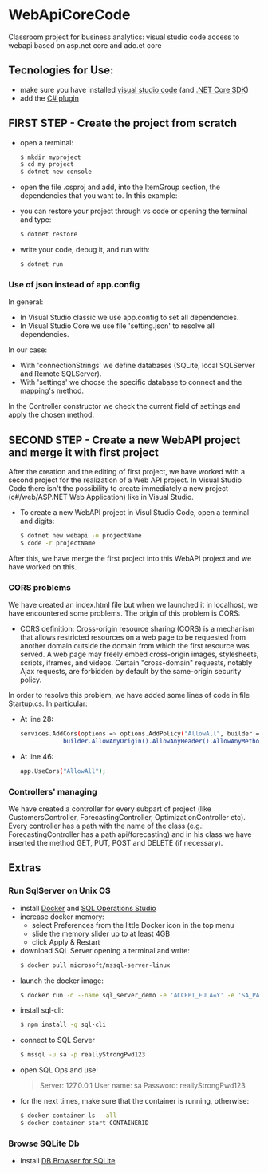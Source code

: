 # WebApiCoreCode
Classroom project for business analytics: visual studio code access to webapi based on asp.net core and ado.et core

## Tecnologies for Use:
* make sure you have installed [visual studio code](https://code.visualstudio.com/) (and [.NET Core SDK](https://www.microsoft.com/net/download))
* add the [C# plugin](https://marketplace.visualstudio.com/items?itemName=ms-vscode.csharp)

## FIRST STEP - Create the project from scratch
* open a terminal:
    ```sh
    $ mkdir myproject
    $ cd my project
    $ dotnet new console
    ```
* open the file .csproj and add, into the ItemGroup section, the dependencies that you want to.
In this example:
    ><PackageReference Include="Newtonsoft.Json" Version="11.0.2" />
	><PackageReference Include="Microsoft.EntityFrameworkCore.Sqlite" Version="1.1.2" />
	><PackageReference Include="System.Data.SQLite" Version="1.0.105" />
	><PackageReference Include="System.Data.SQLite.Mac" Version="1.0.104.2" />
* you can restore your project through vs code or opening the terminal and type:
    ```sh
    $ dotnet restore
    ```
* write your code, debug it, and run with:
    ```sh
    $ dotnet run
    ```

### Use of json instead of app.config

In general:
* In Visual Studio classic we use app.config to set all dependencies.
* In Visual Studio Core we use file 'setting.json' to resolve all dependencies. 

In our case:
* With 'connectionStrings' we define databases (SQLite, local SQLServer and Remote SQLServer). 
* With 'settings' we choose the specific database to connect and the mapping's method.

In the Controller constructor we check the current field of settings and apply the chosen method.


## SECOND STEP - Create a new WebAPI project and merge it with first project
After the creation and the editing of first project, we have worked with a second project for the realization of a Web API project. In Visual Studio Code there isn't the possibility to create immediately a new project (c#/web/ASP.NET Web Application) like in Visual Studio.  
* To create a new WebAPI project in Visul Studio Code, open a terminal and digits:
    ``` sh
    $ dotnet new webapi -o projectName
    $ code -r projectName
    ```
After this, we have merge the first project into this WebAPI project and we have worked on this.

### CORS problems
We have created an index.html file but when we launched it in localhost, we have encountered some problems. The origin of this problem is CORS:
* CORS definition: Cross-origin resource sharing (CORS) is a mechanism that allows restricted resources on a web page to be requested from another domain outside the domain from which the first resource was served. 
A web page may freely embed cross-origin images, stylesheets, scripts, iframes, and videos. Certain "cross-domain" requests, notably Ajax requests, are forbidden by default by the same-origin security policy.

In order to resolve this problem, we have added some lines of code in file Startup.cs. In particular:
* At line 28:
    ``` sh
    services.AddCors(options => options.AddPolicy("AllowAll", builder => 
                builder.AllowAnyOrigin().AllowAnyHeader().AllowAnyMethod()));
    ```
* At line 46:
    ``` sh
    app.UseCors("AllowAll");
    ```

### Controllers' managing
We have created a controller for every subpart of project (like CustomersController, ForecastingController, OptimizationController etc).
Every controller has a path with the name of the class (e.g.: ForecastingController has a path api/forecasting) and in his class we have inserted the method GET, PUT, POST and DELETE (if necessary).


## Extras

### Run SqlServer on Unix OS

* install [Docker](https://www.docker.com/get-started) and [SQL Operations Studio](https://docs.microsoft.com/en-us/sql/sql-operations-studio/download)
* increase docker memory: 
    * select Preferences from the little Docker icon in the top menu
    * slide the memory slider up to at least 4GB
    * click Apply & Restart
* download SQL Server opening a terminal and write:
    ```sh
    $ docker pull microsoft/mssql-server-linux
    ```
* launch the docker image:
    ```sh
    $ docker run -d --name sql_server_demo -e 'ACCEPT_EULA=Y' -e 'SA_PASSWORD=reallyStrongPwd123' -p 1433:1433 microsoft/mssql-server-linux
    ```
* install sql-cli:
    ```sh
    $ npm install -g sql-cli
    ```
* connect to SQL Server
    ```sh
    $ mssql -u sa -p reallyStrongPwd123
    ```
* open SQL Ops and use:
    >Server: 127.0.0.1
    >User name: sa
    >Password: reallyStrongPwd123
* for the next times, make sure that the container is running, otherwise:
    ```sh
    $ docker container ls --all
    $ docker container start CONTAINERID
    ```
    
### Browse SQLite Db
* Install [DB Browser for SQLite](http://sqlitebrowser.org/)



